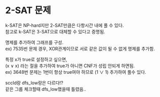 # 2-SAT 문제

k-SAT은 NP-hard지만 2-SAT만큼은 다항시간 내에 풀 수 있다.  
참고로 k-SAT은 3-SAT으로 대체할 수 있다고 증명됨.  
  
명제를 추가하여 그래프를 구성.  
ex) 7535번 문제 경우, XOR관계이므로 서로 같은 값이 될 수 없게 명제를 추가함.  
  
  
특정 x가 true로 설정하고 싶으면,  
(x ∨ x) 라는 절을 추가하여 true가 아니면 CNF가 성립 안되게 하면됨.  
ex) 3648번 문제는 1번이 항상 true여야 하므로 (1 ∨ 1) 추가하여 풀수 있다.  
  
  
sccId랑 dfs_low랑은 다르다!?  
같은 그룹 체크할때 dfs_low했을때 틀렸음..  
